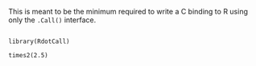 This is meant to be the minimum required to write a C binding to R using
only the `.Call()` interface.

```

library(RdotCall)

times2(2.5)

```
